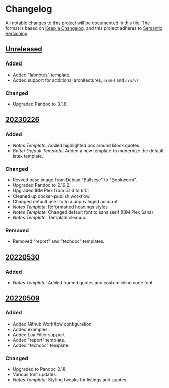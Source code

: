 # Changelog

All notable changes to this project will be documented in this file. The format
is based on [Keep a Changelog](https://keepachangelog.com/en/1.0.0/), and this
project adheres to [Semantic Versioning](https://semver.org/spec/v2.0.0.html).


## [Unreleased]

### Added

- Added "labnotes" template.
- Added support for additional architectures, `arm64` and `arm/v7`

### Changed

- Upgraded Pandoc to 3.1.8.

## [20230226]

### Added

- *Notes Template*: Added highlighted box around block quotes.
- *Better Default Template*: Added a new template to modernize the default latex template.

### Changed

- Revved base image from Debian "Bullseye" to "Bookworm". 
- Upgraded Pandoc to 2.19.2.
- Upgraded IBM Plex from 5.1.3 to 6.1.1
- Cleaned up docker-publish workflow.
- Changed default user to to a unprivileged account
- *Notes Template*: Reformatted headings styles
- *Notes Template*: Changed default font to sans serif (IBM Plex Sans)
- *Notes Template*: Template cleanup.

### Removed

- Removed "report" and "techdoc" templates.


## [20220530]

### Added

- *Notes Template*: Added framed quotes and custom inline code font.


## [20220509]

### Added

- Added Github Workflow configuration.
- Added examples.
- Added Lua Filter support.
- Added "report" template.
- Added "techdoc" template.

### Changed

- Upgraded to Pandoc 2.18.
- Various font updates.
- *Notes Template*: Styling tweaks for listings and quotes. 

[Unreleased]: https://github.com/hg-jt/pandoc-texlive/compare/20230226...main
[20230226]: https://github.com/hg-jt/pandoc-texlive/compare/20220530...20230226
[20220530]: https://github.com/hg-jt/pandoc-texlive/compare/20220509...20220530
[20220509]: https://github.com/hg-jt/pandoc-texlive/tree/20220509
